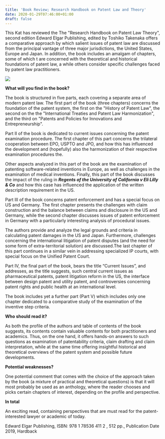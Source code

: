 ```yaml
---
title: 'Book Review; Research Handbook on Patent Law and Theory'
date: 2020-01-29T07:46:00+01:00
draft: false
---
```


  

This Kat has reviewed the The "Research Handbook on Patent Law Theory", second edition Edward Elgar Publishing, edited by Toshiko Takenaka offers a comparative approach by which salient issues of patent law are discussed from the principal vantage of three major jurisdictions, the United States, Europe and Japan. In addition, the book includes an amalgam of chapters, some of which t are concerned with the theoretical and historical foundations of patent law, a while others consider specific challenges faced by patent law practitioners.

  

  

**[![](https://1.bp.blogspot.com/-MWIDJ1tiI4g/XjEqKodCZlI/AAAAAAAAAL4/C3vSwfUF-n4FyIkiIq3ZOHzX578r_ASDwCLcBGAsYHQ/s320/Research%2BHandbook.jpg)](https://1.bp.blogspot.com/-MWIDJ1tiI4g/XjEqKodCZlI/AAAAAAAAAL4/C3vSwfUF-n4FyIkiIq3ZOHzX578r_ASDwCLcBGAsYHQ/s1600/Research%2BHandbook.jpg)**

**What will you find in the book?**

  

The book is structured in five parts, each covering a separate area of modern patent law. The first part of the book (three chapters) concerns the foundation of the patent system, the first on the "History of Patent Law", the second on the the "International Treaties and Patent Law Harmonization", and the third on "Patents and Policies for Innovations and Entrepreneurship".

  

  

Part II of the book is dedicated to current issues concerning the patent examination procedure. The first chapter of this part concerns the trilateral cooperation between EPO, USPTO and JPO, and how this has influenced the development and (hopefully) also the harmonization of their respective examination procedures the.

  

  

Other aspects analyzed in this part of the book are the examination of patenting software-related inventions in Europe, as well as challenges in the examination of medical inventions. Finally, this part of the book discusses the impact of the ruling in **_Regents of the University of California v Eli Lilly & Co_** and how this case has influenced the application of the written description requirement in the US.

  

Part III of the book concerns patent enforcement and has a special focus on US and Germany. The first chapter presents the challenges with claim construction and the balance between claims and disclosure in the US and Germany, while the second chapter discusses issues of patent enforcement in Germany with a particularly interesting analysis of procedural issues.

  

  

The authors provide and analyze the legal grounds and criteria in calculating patent damages in the US and Japan. Furthermore, challenges concerning the international litigation of patent disputes (and the need for some form of extra-territorial solution) are discussed.The last chapter of this part continues in a similar vein in addressing specialized IP courts, with special focus on the Unified Patent Court.

  

  

Part IV, the final part of the book, bears the title “Current Issues”, and addresses, as the title suggests, such central current issues as pharmaceutical patents, patent litigation reform in the US, the interface between design patent and utility patent, and controversies concerning patent rights and public health at an international level.

  

The book includes yet a further part (Part V) which includes only one chapter dedicated to a comparative study of the examination of the inventive step criteria.

  

  

  

**Who should read it?**

  

As both the profile of the authors and table of contents of the book suggests, its contents contain valuable contents for both practitioners and academics. Thus, on the one hand, it offers hands-on answers to such questions as examination of patentability criteria, claim drafting and claim interpretation, while at the same time offering insightful historical and theoretical overviews of the patent system and possible future developments. 

  

  

**Potential weaknesses?**

  

One potential comment that comes with the choice of the approach taken by the book (a mixture of practical and theoretical questions) is that it will most probably be used as an anthology, where the reader chooses and picks certain chapters of interest, depending on the profile and perspective.

  

  

**In total**

  

An exciting read, containing perspectives that are must read for the patent-interested lawyer or academic of today.

  
  
  
  

Edward Elgar Publishing, ISBN: 978 1 78536 411 2 , 512 pp., Publication Date 2019, Hardback